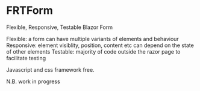 # FRTForm
Flexible, Responsive, Testable Blazor Form

Flexible: a form can have multiple variants of elements and behaviour
Responsive: element visiblity, position, content etc can depend on the state of other elements
Testable: majority of code outside the razor page to facilitate testing

Javascript and css framework free.

N.B. work in progress
